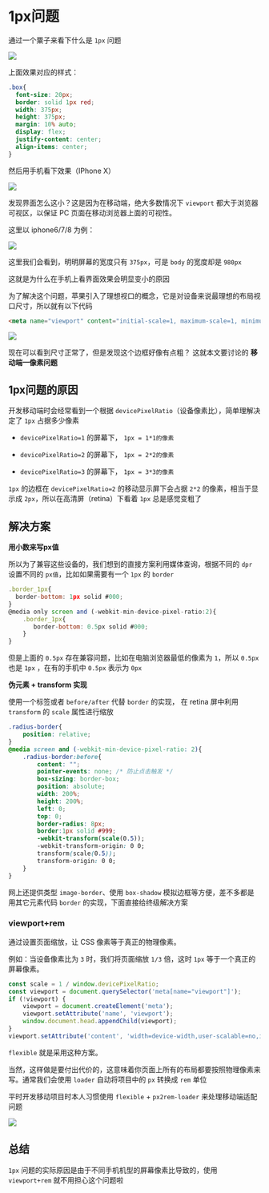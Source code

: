 # 1px问题

通过一个粟子来看下什么是 `1px` 问题

![](./static/1px_1.png)

上面效果对应的样式：

```css
.box{
  font-size: 20px;
  border: solid 1px red;
  width: 375px;
  height: 375px;
  margin: 10% auto;
  display: flex;
  justify-content: center;
  align-items: center;
}
```

然后用手机看下效果（IPhone X）

![](./static/1px_2.png)

发现界面怎么这小？这是因为在移动端，绝大多数情况下 `viewport` 都大于浏览器可视区，以保证 PC 页面在移动浏览器上面的可视性。

这里以 iphone6/7/8 为例：

![](./static/view_1.png)

这里我们会看到，明明屏幕的宽度只有 `375px`，可是 `body` 的宽度却是 `980px`

这就是为什么在手机上看界面效果会明显变小的原因

为了解决这个问题，苹果引入了理想视口的概念，它是对设备来说最理想的布局视口尺寸，所以就有以下代码
         
 ```html
 <meta name="viewport" content="initial-scale=1, maximum-scale=1, minimum-scale=1, user-scalable=no">
 ```

![](./static/1px_3.png)

现在可以看到尺寸正常了，但是发现这个边框好像有点粗？ 这就本文要讨论的 **移动端一像素问题**

## 1px问题的原因

开发移动端时会经常看到一个根据 `devicePixelRatio`（设备像素比），简单理解决定了 `1px` 占据多少像素

- `devicePixelRatio=1` 的屏幕下， `1px = 1*1的像素`

- `devicePixelRatio=2` 的屏幕下， `1px = 2*2的像素`

- `devicePixelRatio=3` 的屏幕下， `1px = 3*3的像素`

`1px` 的边框在 `devicePixelRatio=2` 的移动显示屏下会占据 `2*2` 的像素，相当于显示成 `2px`，所以在高清屏（retina）下看着 `1px` 总是感觉变粗了

## 解决方案

**用小数来写px值**

所以为了兼容这些设备的，我们想到的直接方案利用媒体查询，根据不同的 `dpr` 设置不同的 `px值`，比如如果需要有一个 `1px` 的 `border`

```js
.border_1px{
  border-bottom: 1px solid #000;
}
@media only screen and (-webkit-min-device-pixel-ratio:2){
    .border_1px{
       border-bottom: 0.5px solid #000;
    }
}
```

但是上面的 `0.5px` 存在兼容问题，比如在电脑浏览器最低的像素为 `1`，所以 `0.5px` 也是 `1px` ，在有的手机中 `0.5px` 表示为 `0px`

**伪元素 + transform 实现**

使用一个标签或者 `before/after` 代替 `border` 的实现， 在 retina 屏中利用 `transform` 的 `scale` 属性进行缩放

```css
.radius-border{
    position: relative;
}
@media screen and (-webkit-min-device-pixel-ratio: 2){
    .radius-border:before{
        content: "";
        pointer-events: none; /* 防止点击触发 */
        box-sizing: border-box;
        position: absolute;
        width: 200%;
        height: 200%;
        left: 0;
        top: 0;
        border-radius: 8px;
        border:1px solid #999;
        -webkit-transform(scale(0.5));
        -webkit-transform-origin: 0 0;
        transform(scale(0.5));
        transform-origin: 0 0;
    }
}
```

网上还提供类型 `image-border`、使用 `box-shadow` 模拟边框等方便，差不多都是用其它元素代码 `border` 的实现，下面直接给终级解决方案

### viewport+rem

通过设置页面缩放，让 CSS 像素等于真正的物理像素。

例如：当设备像素比为 `3` 时，我们将页面缩放 `1/3` 倍，这时 `1px` 等于一个真正的屏幕像素。

```js
const scale = 1 / window.devicePixelRatio;
const viewport = document.querySelector('meta[name="viewport"]');
if (!viewport) {
    viewport = document.createElement('meta');
    viewport.setAttribute('name', 'viewport');
    window.document.head.appendChild(viewport);
}
viewport.setAttribute('content', 'width=device-width,user-scalable=no,initial-scale=' + scale + ',maximum-scale=' + scale + ',minimum-scale=' + scale);
```

`flexible` 就是采用这种方案。

当然，这样做是要付出代价的，这意味着你页面上所有的布局都要按照物理像素来写。通常我们会使用 `loader` 自动将项目中的 `px` 转换成 `rem` 单位

平时开发移动项目时本人习惯使用 `flexible` + `px2rem-loader` 来处理移动端适配问题

![](./static/1px_4.png)

## 总结

`1px` 问题的实际原因是由于不同手机机型的屏幕像素比导致的，使用 `viewport+rem` 就不用担心这个问题啦
